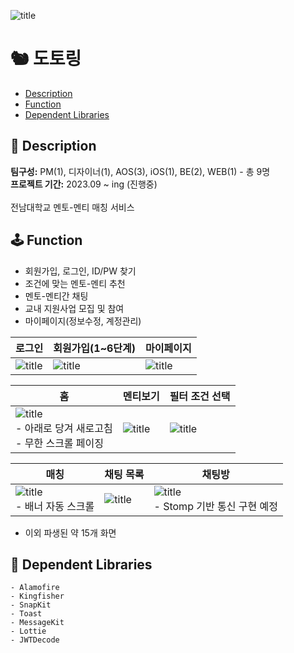 ![title](https://github.com/Rayleigh190/Bogeom_iOS/assets/86937253/8a59dcef-1951-404c-bdaa-60a930f0458d)
# 🐿️ 도토링
- [Description](#-description)
- [Function](#-function)
- [Dependent Libraries](#-dependent-libraries) 
## 📖 Description
**팀구성:** PM(1), 디자이너(1), AOS(3), iOS(1), BE(2), WEB(1) - 총 9명  
**프로젝트 기간:** 2023.09 ~ ing (진행중)<br>  
전남대학교 멘토-멘티 매칭 서비스

## 🕹 Function
- 회원가입, 로그인, ID/PW 찾기
- 조건에 맞는 멘토-멘티 추천
- 멘토-멘티간 채팅
- 교내 지원사업 모집 및 참여
- 마이페이지(정보수정, 계정관리)


| 로그인 | 회원가입(1~6단계) | 마이페이지 |
| --- | --- | --- |
| ![title](https://github.com/Rayleigh190/Bogeom_iOS/assets/86937253/91f92639-30fd-4e68-98f9-63dada277b76) | ![title](https://github.com/Rayleigh190/Bogeom_iOS/assets/86937253/5fddcad9-362a-498b-975f-6c543519ec5c) | ![title](https://github.com/Rayleigh190/Bogeom_iOS/assets/86937253/5a327e7b-773c-46a3-b8d4-8e9e9979d44e) |

| 홈 | 멘티보기 | 필터 조건 선택 |
| --- | --- | --- |
| ![title](https://github.com/Rayleigh190/Bogeom_iOS/assets/86937253/83e432e3-2b6a-4972-b809-0b1fe10f828f)<br>- 아래로 당겨 새로고침<br>- 무한 스크롤 페이징| ![title](https://github.com/Rayleigh190/Bogeom_iOS/assets/86937253/2cd21e6c-2b9c-4a9d-8a21-a1b46c708aeb) | ![title](https://github.com/Rayleigh190/Bogeom_iOS/assets/86937253/fc7b9277-30ec-42d2-9759-8f8c4567bafb) |

| 매칭 | 채팅 목록 | 채팅방 |
| --- | --- | --- |
| ![title](https://github.com/Rayleigh190/Bogeom_iOS/assets/86937253/91417ece-6136-4888-b5f1-8d37f4ac247d)<br>- 배너 자동 스크롤 | ![title](https://github.com/Rayleigh190/Bogeom_iOS/assets/86937253/1d12e11a-9f83-4788-bb7e-a704e1936402) |![title](https://github.com/Rayleigh190/Bogeom_iOS/assets/86937253/ea3f3256-e53f-4e78-a1a9-7db5fe94eec2)<br>- Stomp 기반 통신 구현 예정 |

+ 이외 파생된 약 15개 화면

## 🧰 Dependent Libraries

```
- Alamofire
- Kingfisher
- SnapKit
- Toast
- MessageKit
- Lottie
- JWTDecode
```
